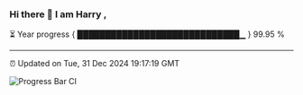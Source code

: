### Hi there 👋 I am Harry , 

⏳ Year progress { █████████████████████████████▁ } 99.95 %

---

⏰ Updated on Tue, 31 Dec 2024 19:17:19 GMT

![Progress Bar CI](https://github.com/duykhang68/duykhang68/workflows/Progress%20Bar%20CI/badge.svg)
